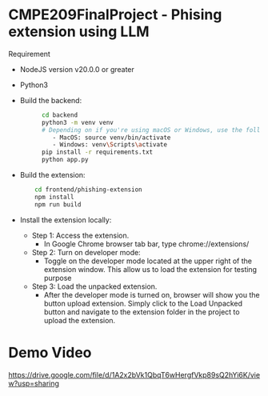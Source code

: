 # CMPE209FinalProject - Phising extension using LLM

Requirement
   - NodeJS version v20.0.0 or greater
   - Python3
- Build the backend:
  ```sh
        cd backend
        python3 -m venv venv
        # Depending on if you're using macOS or Windows, use the following commands:
           - MacOS: source venv/bin/activate
           - Windows: venv\Scripts\activate
        pip install -r requirements.txt
        python app.py
    ```

- Build the extension:
    ```sh
        cd frontend/phishing-extension
        npm install
        npm run build
    ```

- Install the extension locally:
    - Step 1: Access the extension.
        - In Google Chrome browser tab bar, type chrome://extensions/
    - Step 2: Turn on developer mode:
        - Toggle on the developer mode located at the upper right of the extension window. This allow us to load the extension for testing purpose
    - Step 3: Load the unpacked extension.
        - After the developer mode is turned on, browser will show you the button upload extension. Simply click to the Load Unpacked button and navigate to the extension folder in the project to upload the extension.

# Demo Video
https://drive.google.com/file/d/1A2x2bVk1QbqT6wHergfVkp89sQ2hYi6K/view?usp=sharing
